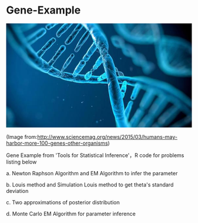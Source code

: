 # Gene-Example

![image](https://github.com/Jane-Gauss/Gene-Example/blob/master/gene.jpg)

(Image from:http://www.sciencemag.org/news/2015/03/humans-may-harbor-more-100-genes-other-organisms)

Gene Example from 'Tools for Statistical Inference'，R code for problems listing below

a. Newton Raphson Algorithm and EM Algorithm to infer the parameter

b. Louis method and Simulation Louis method to get theta's standard deviation

c. Two approximations of posterior distribution

d. Monte Carlo EM Algorithm for parameter inference
